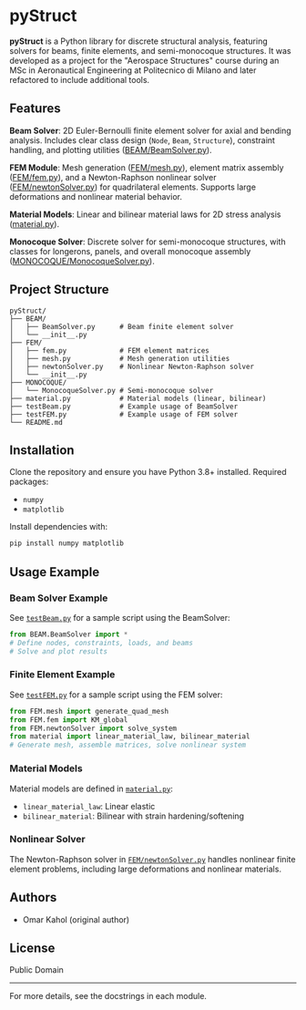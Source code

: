 # pyStruct

**pyStruct** is a Python library for discrete structural analysis, featuring solvers for beams, finite elements, and semi-monocoque structures. It was developed as a project for the "Aerospace Structures" course during an MSc in Aeronautical Engineering at Politecnico di Milano and later refactored to include additional tools.

## Features

**Beam Solver**: 2D Euler-Bernoulli finite element solver for axial and bending analysis. Includes clear class design (`Node`, `Beam`, `Structure`), constraint handling, and plotting utilities ([BEAM/BeamSolver.py](BEAM/BeamSolver.py)).

**FEM Module**: Mesh generation ([FEM/mesh.py](FEM/mesh.py)), element matrix assembly ([FEM/fem.py](FEM/fem.py)), and a Newton-Raphson nonlinear solver ([FEM/newtonSolver.py](FEM/newtonSolver.py)) for quadrilateral elements. Supports large deformations and nonlinear material behavior.

**Material Models**: Linear and bilinear material laws for 2D stress analysis ([material.py](material.py)).

**Monocoque Solver**: Discrete solver for semi-monocoque structures, with classes for longerons, panels, and overall monocoque assembly ([MONOCOQUE/MonocoqueSolver.py](MONOCOQUE/MonocoqueSolver.py)).

## Project Structure

```
pyStruct/
├── BEAM/
│   ├── BeamSolver.py      # Beam finite element solver
│   └── __init__.py
├── FEM/
│   ├── fem.py             # FEM element matrices
│   ├── mesh.py            # Mesh generation utilities
│   ├── newtonSolver.py    # Nonlinear Newton-Raphson solver
│   └── __init__.py
├── MONOCOQUE/
│   └── MonocoqueSolver.py # Semi-monocoque solver
├── material.py            # Material models (linear, bilinear)
├── testBeam.py            # Example usage of BeamSolver
├── testFEM.py             # Example usage of FEM solver
└── README.md
```

## Installation

Clone the repository and ensure you have Python 3.8+ installed. Required packages:

- `numpy`
- `matplotlib`

Install dependencies with:

```bash
pip install numpy matplotlib
```

## Usage Example


### Beam Solver Example
See [`testBeam.py`](testBeam.py) for a sample script using the BeamSolver:
```python
from BEAM.BeamSolver import *
# Define nodes, constraints, loads, and beams
# Solve and plot results
```

### Finite Element Example
See [`testFEM.py`](testFEM.py) for a sample script using the FEM solver:
```python
from FEM.mesh import generate_quad_mesh
from FEM.fem import KM_global
from FEM.newtonSolver import solve_system
from material import linear_material_law, bilinear_material
# Generate mesh, assemble matrices, solve nonlinear system
```

### Material Models
Material models are defined in [`material.py`](material.py):
- `linear_material_law`: Linear elastic
- `bilinear_material`: Bilinear with strain hardening/softening

### Nonlinear Solver
The Newton-Raphson solver in [`FEM/newtonSolver.py`](FEM/newtonSolver.py) handles nonlinear finite element problems, including large deformations and nonlinear materials.

## Authors


- Omar Kahol (original author)

## License


Public Domain

---
For more details, see the docstrings in each module.
